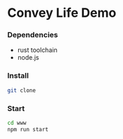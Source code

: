 # Convey Life Demo

### Dependencies
- rust toolchain
- node.js
### Install
```sh
git clone
```
### Start
```sh
cd www
npm run start
```



